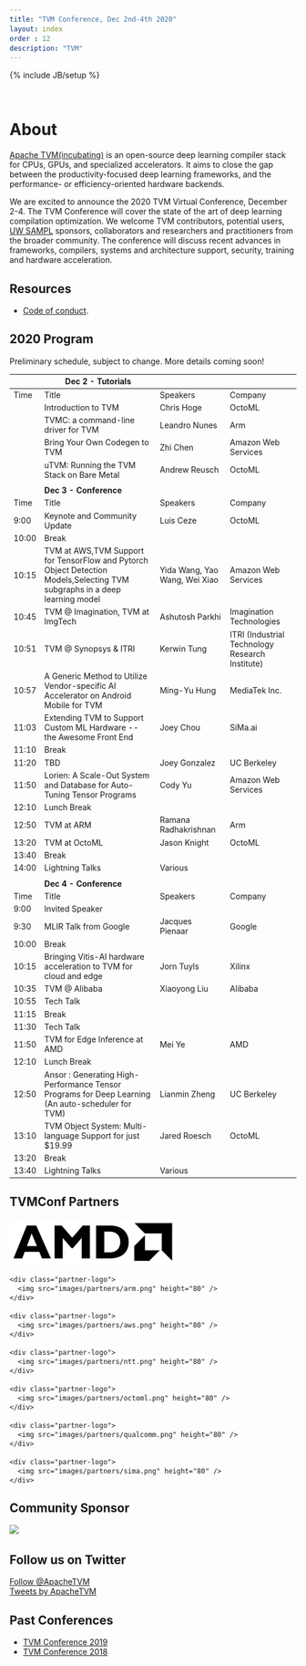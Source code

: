 ```yaml
---
title: "TVM Conference, Dec 2nd-4th 2020"
layout: index
order : 12
description: "TVM"
---
```

{% include JB/setup %}

<br>

# About

[Apache TVM(incubating)](https://tvm.apache.org/) is an open-source deep learning compiler stack for CPUs, GPUs, and specialized accelerators.
It aims to close the gap between the productivity-focused deep learning frameworks, and the performance- or
efficiency-oriented hardware backends.

We are excited to announce the 2020 TVM Virtual Conference, December 2-4. The TVM Conference will cover the state of the
art of deep learning compilation optimization. We welcome TVM contributors, potential users, [UW SAMPL](http://sampl.ai)
sponsors, collaborators and researchers and practitioners from the broader community. The conference will discuss recent
advances in frameworks, compilers, systems and architecture support, security, training and hardware acceleration.

## Resources

- [Code of conduct](https://www.apache.org/foundation/policies/conduct.html).

## 2020 Program

Preliminary schedule, subject to change. More details coming soon!


|                  |**Dec 2 - Tutorials** |                                                                                                                          |                           |
|------------------|--------------|--------------------------------------------------------------------------------------------------------------------------|---------------------------|
|Time              |         Title|Speakers                                                                                                                  |Company                    |
|                  |Introduction to TVM|Chris Hoge                                                                                                                |OctoML                     |
|                  |TVMC: a command-line driver for TVM|Leandro Nunes                                                                                                             |Arm                        |
|                  |Bring Your Own Codegen to TVM|Zhi Chen                                                                                                                  |Amazon Web Services        |
|                  |uTVM: Running the TVM Stack on Bare Metal|Andrew Reusch                                                                                                             |OctoML                     |
|                  |              |                                                                                                                          |                           |
|                  |**Dec 3 - Conference** |                                                                                                                          |                           |
|Time              |         Title|Speakers                                                                                                                  |Company                    |
|9:00              |Keynote and Community Update|Luis Ceze                                                                                                                 |OctoML                     |
|10:00             |Break         |                                                                                                                          |                           |
|10:15             |TVM at AWS,TVM Support for TensorFlow and Pytorch Object Detection Models,Selecting TVM subgraphs in a deep learning model|Yida Wang, Yao Wang, Wei Xiao                                                                                               |Amazon Web Services        |
|10:45             |TVM @ Imagination, TVM at ImgTech|Ashutosh Parkhi                                                                                                           |Imagination Technologies   |
|10:51             |TVM @ Synopsys & ITRI|Kerwin Tung                                                                                                               |ITRI (Industrial Technology Research Institute)|
|10:57             |A Generic Method to Utilize Vendor-specific AI Accelerator on Android Mobile for TVM|Ming-Yu Hung                                                                                                              |MediaTek Inc.              |
|11:03             |Extending TVM to Support Custom ML Hardware -- the Awesome Front End|Joey Chou                                                                                                                 |SiMa.ai                    |
|11:10             |Break         |                                                                                                                          |                           |
|11:20             |TBD           |Joey Gonzalez                                                                                                             |UC Berkeley                |
|11:50             |Lorien: A Scale-Out System and Database for Auto-Tuning Tensor Programs|Cody Yu                                                                                                                   |Amazon Web Services        |
|12:10             |Lunch Break   |                                                                                                                          |                           |
|12:50             |TVM at ARM    |Ramana Radhakrishnan                                                                                                      |Arm                        |
|13:20             |TVM at OctoML |Jason Knight                                                                                                              |OctoML                     |
|13:40             |Break         |                                                                                                                          |                           |
|14:00             |Lightning Talks |Various                                                                                                                   |                           |
|                  |              |                                                                                                                          |                           |
|                  |**Dec 4 - Conference**              |                                                                                                                          |                           |
|Time              |         Title|Speakers                                                                                                                  |Company                    |
|9:00              |Invited Speaker|                                                                                                                          |                           |
|9:30              |MLIR Talk from Google|Jacques Pienaar                                                                                                           |Google                     |
|10:00             |Break         |                                                                                                                          |                           |
|10:15             |Bringing Vitis-AI hardware acceleration to TVM for cloud and edge|Jorn Tuyls                                                                                                                |Xilinx                     |
|10:35             |TVM @ Alibaba |Xiaoyong Liu                                                                                                              |Alibaba                    |
|10:55             |Tech Talk     |                                                                                                                          |                           |
|11:15             |Break         |                                                                                                                          |                           |
|11:30             |Tech Talk     |                                                                                                                          |                           |
|11:50             |TVM for Edge Inference at AMD|Mei Ye                                                                                                                    |AMD                        |
|12:10             |Lunch Break   |                                                                                                                          |                           |
|12:50             |Ansor : Generating High-Performance Tensor Programs for Deep Learning (An auto-scheduler for TVM)|Lianmin Zheng                                                                                                             |UC Berkeley                |
|13:10             |TVM Object System: Multi-language Support for just $19.99|Jared Roesch                                                                                                              |OctoML                     |
|13:20             |Break         |                                                                                                                          |                           |
|13:40             |Lightning Talks |Various                                                                                                                   |                           |

## TVMConf Partners

<div class="partner-logos">
    <div class="partner-logo">
      <img src="images/partners/amd.png" height="80" />
    </div>

    <div class="partner-logo">
      <img src="images/partners/arm.png" height="80" />
    </div>

    <div class="partner-logo">
      <img src="images/partners/aws.png" height="80" />
    </div>

    <div class="partner-logo">
      <img src="images/partners/ntt.png" height="80" />
    </div>

    <div class="partner-logo">
      <img src="images/partners/octoml.png" height="80" />
    </div>

    <div class="partner-logo">
      <img src="images/partners/qualcomm.png" height="80" />
    </div>

    <div class="partner-logo">
      <img src="images/partners/sima.png" height="80" />
    </div>
</div>

## Community Sponsor

<div class="community_logo">
    <a href="https://apache.org">
        <img src="images/logo/asf.png" height="100"/>
    </a>
</div>


## Follow us on Twitter

<a href="https://twitter.com/ApacheTVM?ref_src=twsrc%5Etfw" class="twitter-follow-button" data-show-count="false">Follow @ApacheTVM</a><script async src="https://platform.twitter.com/widgets.js" charset="utf-8"></script>
<br>
<a class="twitter-timeline" width="500" height="700" href="https://twitter.com/ApacheTVM?ref_src=twsrc%5Etfw">Tweets by ApacheTVM</a> <script async src="https://platform.twitter.com/widgets.js" charset="utf-8"></script>

## Past Conferences

- [TVM Conference 2019](2019)
- [TVM Conference 2018](2018)
